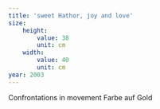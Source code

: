 ```yaml
---
title: 'sweet Hathor, joy and love'
size:
    height:
        value: 38
        unit: cm
    width:
        value: 40
        unit: cm
year: 2003
---
```


Confrontations in movement
Farbe auf Gold